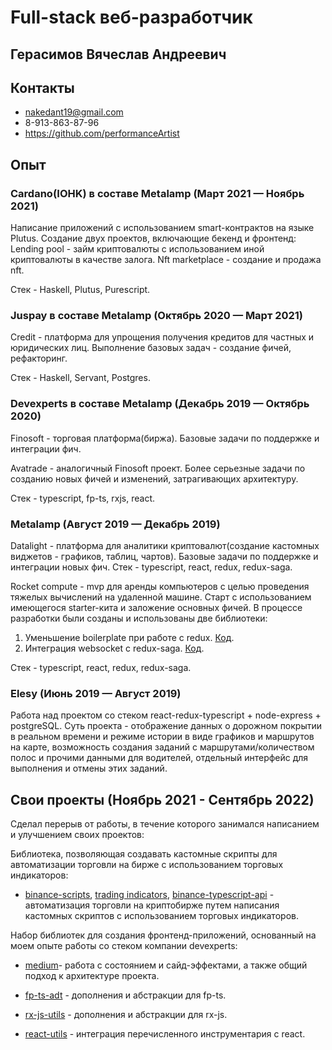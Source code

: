 # Full-stack веб-разработчик

## Герасимов Вячеслав Андреевич

## Контакты

* nakedant19@gmail.com
* 8-913-863-87-96
* https://github.com/performanceArtist

## Опыт

### Cardano(IOHK) в составе Metalamp (Март 2021 — Ноябрь 2021)

Написание приложений с использованием smart-контрактов на языке Plutus. Создание двух проектов, включающие бекенд и фронтенд: 
Lending pool - займ криптовалюты с использованием иной криптовалюты в качестве залога. 
Nft marketplace - создание и продажа nft.

Стек - Haskell, Plutus, Purescript.

### Juspay в составе Metalamp (Октябрь 2020 — Март 2021)

Credit - платформа для упрощения получения кредитов для частных и юридических лиц. Выполнение базовых задач - создание фичей, рефакторинг.

Стек - Haskell, Servant, Postgres. 

### Devexperts в составе Metalamp (Декабрь 2019 — Октябрь 2020)

Finosoft - торговая платформа(биржа). Базовые задачи по поддержке и интеграции фич.

Avatrade - аналогичный Finosoft проект. Более серьезные задачи по созданию новых фичей и изменений, затрагивающих архитектуру. 

Стек - typescript, fp-ts, rxjs, react.

### Metalamp (Август 2019 — Декабрь 2019)

Datalight - платформа для аналитики криптовалют(создание кастомных виджетов - графиков, таблиц, чартов). Базовые задачи по поддержке и интеграции новых фич. Стек - typescript, react, redux, redux-saga. 

Rocket compute - mvp для аренды компьютеров с целью проведения тяжелых вычислений на удаленной машине. Старт с использованием имеющегося starter-кита и заложение основных фичей. В процессе разработки были созданы и использованы две библиотеки:

1. Уменьшение boilerplate при работе с redux. [Код](https://github.com/performanceArtist/redux-unit).
2. Интеграция websocket с redux-saga. [Код](https://github.com/performanceArtist/redux-saga-sockets).

Стек - typescript, react, redux, redux-saga.

### Elesy (Июнь 2019 — Август 2019)

Работа над проектом со стеком react-redux-typescript + node-express + postgreSQL. Суть проекта - отображение данных о дорожном покрытии в реальном времени и режиме истории в виде графиков и маршрутов на карте, возможность создания заданий с маршрутами/количеством полос и прочими данными для водителей, отдельный интерфейс для выполнения и отмены этих заданий.


## Свои проекты (Ноябрь 2021 - Сентябрь 2022)

Сделал перерыв от работы, в течение которого занимался написанием и улучшением своих проектов:

Библиотека, позволяющая создавать кастомные скрипты для автоматизации торговли на бирже с использованием торговых индикаторов:

* [binance-scripts](https://github.com/performanceArtist/binance-scripts), [trading indicators](https://github.com/performanceArtist/trading-indicators),  [binance-typescript-api](https://github.com/performanceArtist/binance-typescript-api) - автоматизация торговли на криптобирже путем написания кастомных скриптов с использованием торговых индикаторов. 

Набор библиотек для создания фронтенд-приложений, основанный на моем опыте работы со стеком компании devexperts:

* [medium](https://github.com/performanceArtist/medium)- работа с состоянием и сайд-эффектами, а также общий подход к архитектуре проекта.

* [fp-ts-adt](https://github.com/performanceArtist/fp-ts-adt) - дополнения и абстракции для fp-ts.

* [rx-js-utils](https://github.com/performanceArtist/rx-utils) - дополнения и абстракции для rx-js.

* [react-utils](https://github.com/performanceArtist/react-utils) - интеграция перечисленного инструментария с react. 
